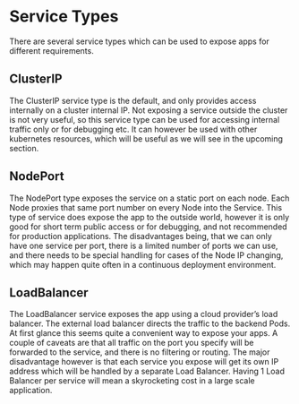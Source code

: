 # Service Types


There are several service types which can be used to expose apps for different requirements.

## ClusterIP
The ClusterIP service type is the default, and only provides access internally on a cluster internal IP. Not exposing a service outside the cluster is not very useful, so this service type can be used for accessing internal traffic only or for debugging etc. It can however be used with other kubernetes resources, which will be useful as we will see in the upcoming section.

## NodePort
The NodePort type exposes the service on a static port on each node. Each Node proxies that same port number on every Node into the Service. This type of service does expose the app to the outside world, however it is only good for short term public access or for debugging, and not recommended for production applications. The disadvantages being, that we can only have one service per port, there is a limited number of ports we can use, and there needs to be special handling for cases of the Node IP changing, which may happen quite often in a continuous deployment environment.

## LoadBalancer
The LoadBalancer service exposes the app using a cloud provider’s load balancer. The external load balancer directs the traffic to the backend Pods. At first glance this seems quite a convenient way to expose your apps. A couple of caveats are that all traffic on the port you specify will be forwarded to the service, and there is no filtering or routing. The major disadvantage however is that each service you expose will get its own IP address which will be handled by a separate Load Balancer. Having 1 Load Balancer per service will mean a skyrocketing cost in a large scale application.